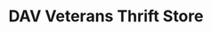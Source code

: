 ---
title: "DAV Veterans Thrift Store"
url: /chula-vista/dav-veterans-thrift-store/
shop: charity
---